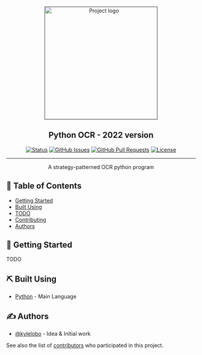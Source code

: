 <p align="center">
  <a href="" rel="noopener">
 <img width=300px height=300px src="https://user-images.githubusercontent.com/83460816/197318075-5671efa6-31d5-4720-91d3-675857949e2b.png" alt="Project logo"></a>
</p>
<h2 align="center">Python OCR - 2022 version</h2>

<div align="center">

[![Status](https://img.shields.io/badge/status-active-success.svg)]()
[![GitHub Issues](https://img.shields.io/github/issues/ThiagoKS-7/Python-Ocr-2022.svg)](https://github.com/ThiagoKS-7/Python-Ocr-2022/issues)
[![GitHub Pull Requests](https://img.shields.io/github/issues-pr/ThiagoKS-7/Python-Ocr-2022.svg)](https://github.com/ThiagoKS-7/Python-Ocr-2022/pulls)
[![License](https://img.shields.io/badge/license-GNUv3-blue.svg)](/LICENSE)

</div>

---

<p align="center"> A strategy-patterned OCR python program
    <br> 
</p>

## 📝 Table of Contents

- [Getting Started](#getting_started)
- [Built Using](#built_using)
- [TODO](../TODO.md)
- [Contributing](../CONTRIBUTING.md)
- [Authors](#authors)

## 🏁 Getting Started <a name = "getting_started"></a>
TODO

## ⛏️ Built Using <a name = "built_using"></a>

- [Python](https://www.python.org/) - Main Language

## ✍️ Authors <a name = "authors"></a>

- [@kylelobo](https://github.com/kylelobo) - Idea & Initial work

See also the list of [contributors](https://github.com/kylelobo/The-Documentation-Compendium/contributors) who participated in this project.
